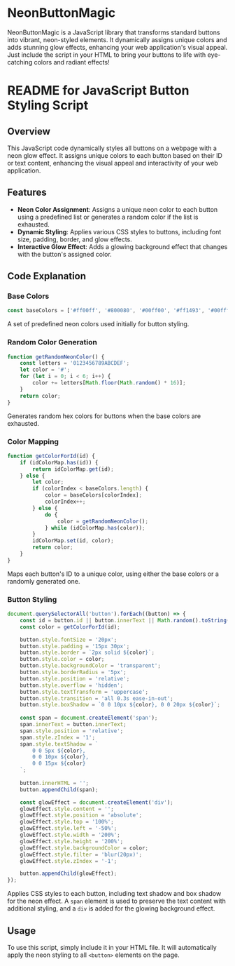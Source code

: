 # NeonButtonMagic
NeonButtonMagic is a JavaScript library that transforms standard buttons into vibrant, neon-styled elements. It dynamically assigns unique colors and adds stunning glow effects, enhancing your web application's visual appeal. Just include the script in your HTML to bring your buttons to life with eye-catching colors and radiant effects!

# README for JavaScript Button Styling Script

## Overview

This JavaScript code dynamically styles all buttons on a webpage with a neon glow effect. It assigns unique colors to each button based on their ID or text content, enhancing the visual appeal and interactivity of your web application.

## Features

- **Neon Color Assignment**: Assigns a unique neon color to each button using a predefined list or generates a random color if the list is exhausted.
- **Dynamic Styling**: Applies various CSS styles to buttons, including font size, padding, border, and glow effects.
- **Interactive Glow Effect**: Adds a glowing background effect that changes with the button's assigned color.

## Code Explanation

### Base Colors

```javascript
const baseColors = ['#ff00ff', '#800080', '#00ff00', '#ff1493', '#00ffff'];
```

A set of predefined neon colors used initially for button styling.

### Random Color Generation

```javascript
function getRandomNeonColor() {
    const letters = '0123456789ABCDEF';
    let color = '#';
    for (let i = 0; i < 6; i++) {
        color += letters[Math.floor(Math.random() * 16)];
    }
    return color;
}
```

Generates random hex colors for buttons when the base colors are exhausted.

### Color Mapping

```javascript
function getColorForId(id) {
    if (idColorMap.has(id)) {
        return idColorMap.get(id);
    } else {
        let color;
        if (colorIndex < baseColors.length) {
            color = baseColors[colorIndex];
            colorIndex++;
        } else {
            do {
                color = getRandomNeonColor();
            } while (idColorMap.has(color));
        }
        idColorMap.set(id, color);
        return color;
    }
}
```

Maps each button's ID to a unique color, using either the base colors or a randomly generated one.

### Button Styling

```javascript
document.querySelectorAll('button').forEach((button) => {
    const id = button.id || button.innerText || Math.random().toString();
    const color = getColorForId(id);

    button.style.fontSize = '20px';
    button.style.padding = '15px 30px';
    button.style.border = `2px solid ${color}`;
    button.style.color = color;
    button.style.backgroundColor = 'transparent';
    button.style.borderRadius = '5px';
    button.style.position = 'relative';
    button.style.overflow = 'hidden';
    button.style.textTransform = 'uppercase';
    button.style.transition = 'all 0.3s ease-in-out';
    button.style.boxShadow = `0 0 10px ${color}, 0 0 20px ${color}`;
    
    const span = document.createElement('span');
    span.innerText = button.innerText;
    span.style.position = 'relative';
    span.style.zIndex = '1';
    span.style.textShadow = `
        0 0 5px ${color},
        0 0 10px ${color},
        0 0 15px ${color}
    `;
    
    button.innerHTML = '';
    button.appendChild(span);

    const glowEffect = document.createElement('div');
    glowEffect.style.content = '';
    glowEffect.style.position = 'absolute';
    glowEffect.style.top = '100%';
    glowEffect.style.left = '-50%';
    glowEffect.style.width = '200%';
    glowEffect.style.height = '200%';
    glowEffect.style.backgroundColor = color;
    glowEffect.style.filter = 'blur(20px)';
    glowEffect.style.zIndex = '-1';

    button.appendChild(glowEffect);
});
```

Applies CSS styles to each button, including text shadow and box shadow for the neon effect. A `span` element is used to preserve the text content with additional styling, and a `div` is added for the glowing background effect.

## Usage

To use this script, simply include it in your HTML file. It will automatically apply the neon styling to all `<button>` elements on the page.
